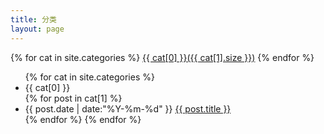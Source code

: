 ```yaml
---
title: 分类
layout: page
---
```


<div id='tag_cloud'>
    {% for cat in site.categories %}
    <a href="#{{ cat[0] }}" title="{{ cat[0] }}" rel="{{ cat[1].size }}">{{ cat[0] }}({{ cat[1].size }})</a>
    {% endfor %}
</div>

<ul class="listing">
{% for cat in site.categories %}
    <li class="listing-seperator" id="{{ cat[0] }}">{{ cat[0] }}</li>
    {% for post in cat[1] %}
    <li class="listing-item">
    <time datetime="{{ post.date | date:"%Y-%m-%d" }}">{{ post.date | date:"%Y-%m-%d" }}</time>
    <a href="{{ site.baseurl }}/{{ post.url }}" title="{{ post.title }}">{{ post.title }}</a>
    </li>
    {% endfor %}
{% endfor %}
</ul>

<script src="{{ site.baseurl }}/media/js/jquery.tagcloud.js" type="text/javascript" charset="utf-8"></script>
<script language="javascript">
$.fn.tagcloud.defaults = {
    size: {start: 1, end: 1, unit: 'em'},
    color: {start: '#f8e0e6', end: '#ff3333'}
};
$(function(){
    $('#tag_cloud a').tagcloud();
});
</script>
